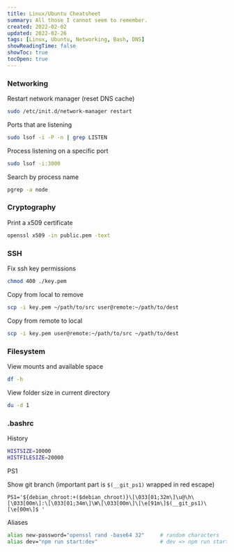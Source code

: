 ```yaml
---
title: Linux/Ubuntu Cheatsheet
summary: All those I cannot seem to remember.
created: 2022-02-02
updated: 2022-02-26
tags: [Linux, Ubuntu, Networking, Bash, DNS]
showReadingTime: false
showToc: true
tocOpen: true
---
```


### Networking

Restart network manager (reset DNS cache)

```bash
sudo /etc/init.d/network-manager restart
```

Ports that are listening

```bash
sudo lsof -i -P -n | grep LISTEN
```

Process listening on a specific port

```bash
sudo lsof -i:3000
```

Search by process name

```bash
pgrep -a node
```

### Cryptography

Print a x509 certificate

```bash
openssl x509 -in public.pem -text
```

### SSH

Fix ssh key permissions

```bash
chmod 400 ./key.pem
```

Copy from local to remove

```bash
scp -i key.pem ~/path/to/src user@remote:~/path/to/dest
```

Copy from remote to local

```bash
scp -i key.pem user@remote:~/path/to/src ~/path/to/dest
```

### Filesystem

View mounts and available space

```bash
df -h
```

View folder size in current directory

```bash
du -d 1
```

### .bashrc

History

```bash
HISTSIZE=10000
HISTFILESIZE=20000
```

PS1

Show git branch (important part is `$(__git_ps1)` wrapped in red escape)

```
PS1='${debian_chroot:+($debian_chroot)}\[\033[01;32m\]\u@\h\[\033[00m\]:\[\033[01;34m\]\W\[\033[00m\]\[\e[91m\]$(__git_ps1)\[\e[00m\]$ '
```

Aliases

```bash
alias new-password="openssl rand -base64 32"     # random characters
alias dev="npm run start:dev"                    # dev => npm run start:dev
```
